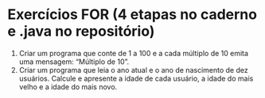 # Exercícios FOR (4 etapas no caderno e .java no repositório)

1. Criar um programa que conte de 1 a 100 e a cada múltiplo de 10 emita uma mensagem:
“Múltiplo de 10”.
2. Criar um programa que leia o ano atual e o ano de nascimento de dez usuários. Calcule e apresente a idade de cada usuário, a idade do mais velho e a idade do mais novo.

